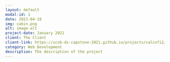 ```yaml
---
layout: default
modal-id: 1
date: 2021-04-18
img: cabin.png
alt: image-alt
project-date: January 2021
client: The Client
client-link: https://ucsb-ds-capstone-2021.github.io/projects/calcofi2/description.html
category: Web Development
description: The description of the project
---
```

